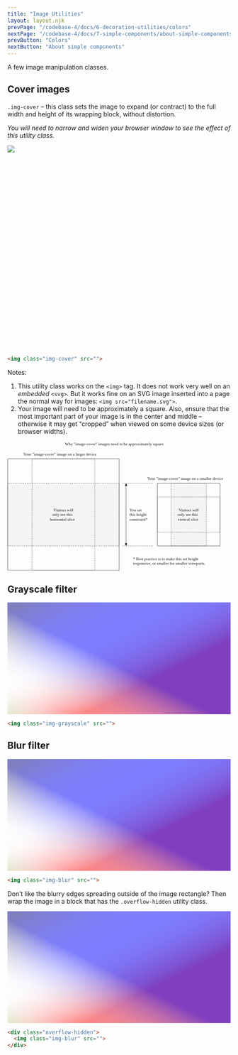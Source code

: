 ```yaml
---
title: "Image Utilities"
layout: layout.njk
prevPage: "/codebase-4/docs/6-decoration-utilities/colors"
nextPage: "/codebase-4/docs/7-simple-components/about-simple-components"
prevButton: "Colors"
nextButton: "About simple components"
---
```


<p class="t-lg t-thin">A few image manipulation classes.</p>

## Cover images

`.img-cover` – this class sets the image to expand (or contract) to the full width and height of its wrapping block, without distortion.

_You will need to narrow and widen your browser window to see the effect of this utility class._

<div class="mb-3 overflow-hidden" style="height: 460px">
  <img class="img-cover" src="/codebase-4/img/placeholder1000x1000.svg">
</div>

```html
<img class="img-cover" src="">
```

Notes:

1. This utility class works on the `<img>` tag. It does not work very well on an _embedded_ `<svg>`. But it works fine on an SVG image inserted into a page the normal way for images: `<img src="filename.svg">`.
2. Your image will need to be approximately a square. Also, ensure that the most important part of your image is in the center and middle – otherwise it may get “cropped” when viewed on some device sizes (or browser widths).

<div class="container-grid-full-bleed my-6">
<div class="container-grid container-grid-md">
<svg xmlns="http://www.w3.org/2000/svg" viewBox="0 0 769.343 445"><path d="M517 144h216v216H517V144z" fill="none"/><path d="M517 144h216v216H517V144z" stroke="currentColor" fill="none"/><path d="M564.25 360V144h121.5v216h-121.5z" fill="rgba(204,204,204,.2)"/><path d="M564.25 360V144h121.5v216h-121.5z" stroke="currentColor" stroke-dasharray="3,3" fill="none"/><path d="M1 60h384v384H1V60z" fill="none"/><path d="M1 60h384v384H1V60z" stroke="currentColor" fill="none"/><path d="M1 144h384v216H1V144z" fill="rgba(204,204,204,.2)"/><path d="M1 144h384v216H1V144z" stroke="currentColor" stroke-dasharray="3,3" fill="none"/><path d="M301 60v384H85V60h216zM733 312.75H517v-121.5h216v121.5z" stroke="currentColor" stroke-dasharray="3,3" fill="none"/><text transform="translate(193 44.5)"><tspan x="-138.171" y="4.5" font-family="ArialMT" font-size="14" fill="currentColor">Your &quot;image-cover&quot; image on a larger device</tspan></text><text transform="translate(625.171 132)"><tspan x="-142.833" y="1" font-family="ArialMT" font-size="14" fill="currentColor">Your &quot;image-cover&quot; image on a smaller device</tspan></text><text transform="translate(625.171 252.5)"><tspan x="-34.487" y="-11.5" font-family="ArialMT" font-size="14" fill="currentColor">Visitors will </tspan> <tspan x="-38.91" y="4.5" font-family="ArialMT" font-size="14" fill="currentColor">only see this </tspan> <tspan x="-38.121" y="20.5" font-family="ArialMT" font-size="14" fill="currentColor">vertical slice</tspan></text><text transform="translate(400 12)"><tspan x="-201.923" y="1" font-family="Arial-BoldMT" font-size="14" fill="currentColor">Why &quot;image-cover&quot; images need to be approximately square</tspan></text><g stroke="currentColor"><path d="M409 351V153" fill="none"/><path d="M406 351l3 8 3-8zM412 153l-3-8-3 8z"/></g><text transform="translate(455.586 252.5)"><tspan x="-34.586" y="-11.5" font-family="ArialMT" font-size="14" fill="currentColor">You set </tspan> <tspan x="-34.586" y="4.5" font-family="ArialMT" font-size="14" fill="currentColor">this height </tspan> <tspan x="-34.586" y="20.5" font-family="ArialMT" font-size="14" fill="currentColor">constraint*</tspan></text><path d="M397 144h108M397 360h108" stroke="currentColor" stroke-dasharray="3,3" fill="none"/><text transform="translate(571 414)"><tspan x="-138" y="-5" font-family="ArialMT" font-size="14" fill="currentColor">* Best practice is to make this set height</tspan> <tspan x="-138" y="11" font-family="ArialMT" font-size="14" fill="currentColor">responsive, or smaller for smaller viewports.</tspan></text><text transform="translate(193 252.5)"><tspan x="-34.487" y="-11.5" font-family="ArialMT" font-size="14" fill="currentColor">Visitors will </tspan> <tspan x="-38.91" y="4.5" font-family="ArialMT" font-size="14" fill="currentColor">only see this </tspan> <tspan x="-46.3" y="20.5" font-family="ArialMT" font-size="14" fill="currentColor">horizontal slice</tspan></text></svg>
</div>
</div>

## Grayscale filter

<svg class="img-grayscale" xmlns="http://www.w3.org/2000/svg" preserveAspectRatio="xMidYMid meet" width="800" height="400" style="max-width: 100%; height: auto;"><defs><linearGradient id="gradient1" gradientTransform="rotate(45)"><stop offset="5%" stop-color="rgba(255,255,0,.5)" /><stop offset="50%" stop-color="rgba(255,255,255,0)" /><stop offset="95%" stop-color="rgba(255,0,0,.5)" /></linearGradient><linearGradient id="gradient2" gradientTransform="rotate(135)"><stop offset="5%" stop-color="rgba(0,0,255,.5)" /><stop offset="50%" stop-color="rgba(255,255,255,0)" /><stop offset="95%" stop-color="rgba(0,255,0,.5)" /></linearGradient></defs><rect width="100%" height="100%" fill="url('#gradient1')" /><rect width="100%" height="100%" fill="url('#gradient2')" /></svg>

```html
<img class="img-grayscale" src="">
```

## Blur filter

<svg class="img-blur" xmlns="http://www.w3.org/2000/svg" preserveAspectRatio="xMidYMid meet" width="800" height="400" style="max-width: 100%; height: auto;"><defs><linearGradient id="gradient1" gradientTransform="rotate(45)"><stop offset="5%" stop-color="rgba(255,255,0,.5)" /><stop offset="50%" stop-color="rgba(255,255,255,0)" /><stop offset="95%" stop-color="rgba(255,0,0,.5)" /></linearGradient><linearGradient id="gradient2" gradientTransform="rotate(135)"><stop offset="5%" stop-color="rgba(0,0,255,.5)" /><stop offset="50%" stop-color="rgba(255,255,255,0)" /><stop offset="95%" stop-color="rgba(0,255,0,.5)" /></linearGradient></defs><rect width="100%" height="100%" fill="url('#gradient1')" /><rect width="100%" height="100%" fill="url('#gradient2')" /></svg>

```html
<img class="img-blur" src="">
```

Don’t like the blurry edges spreading outside of the image rectangle? Then wrap the image in a block that has the `.overflow-hidden` utility class.

<div class="overflow-hidden">
<svg class="img-blur" xmlns="http://www.w3.org/2000/svg" preserveAspectRatio="xMidYMid meet" width="800" height="400" style="max-width: 100%; height: auto;"><defs><linearGradient id="gradient1" gradientTransform="rotate(45)"><stop offset="5%" stop-color="rgba(255,255,0,.5)" /><stop offset="50%" stop-color="rgba(255,255,255,0)" /><stop offset="95%" stop-color="rgba(255,0,0,.5)" /></linearGradient><linearGradient id="gradient2" gradientTransform="rotate(135)"><stop offset="5%" stop-color="rgba(0,0,255,.5)" /><stop offset="50%" stop-color="rgba(255,255,255,0)" /><stop offset="95%" stop-color="rgba(0,255,0,.5)" /></linearGradient></defs><rect width="100%" height="100%" fill="url('#gradient1')" /><rect width="100%" height="100%" fill="url('#gradient2')" /></svg>
</div>

```html
<div class="overflow-hidden">
  <img class="img-blur" src="">
</div>
```